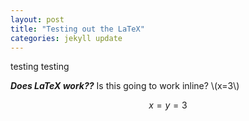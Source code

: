 ```yaml
---
layout: post
title: "Testing out the LaTeX"
categories: jekyll update
---
```

testing
testing

***Does LaTeX work??***
Is this going to work inline? \\(x=3\\)

$$x=y=3$$
